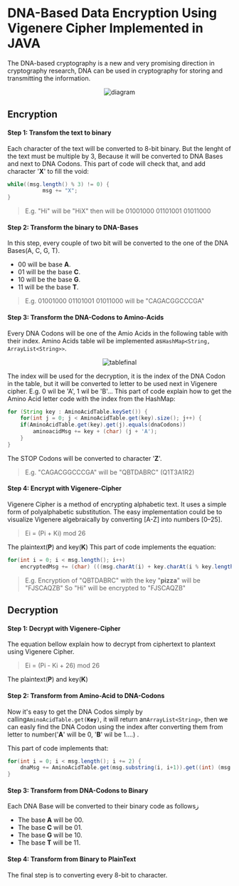 # DNA-Based Data Encryption Using Vigenere Cipher Implemented in JAVA
The DNA-based cryptography is a new and very promising direction in cryptography research, DNA can be used in cryptography for storing and transmitting the
information.<br><p align="center">
![diagram](https://user-images.githubusercontent.com/86023602/149540315-9750648a-0836-4300-9878-7ba912368084.png)
</p>

## Encryption
#### Step 1: Transfom the text to binary
Each character of the text will be converted to 8-bit binary. But the lenght of the text must be multiple by 3, Because it will be converted to DNA Bases and next to DNA Codons.
This part of code will check that, and add character '**X**' to fill the void:
 ```java
while((msg.length() % 3) != 0) {
            msg += "X";
}
```
> E.g. "Hi" will be "HiX" then will be 01001000 01101001 01011000

#### Step 2: Transform the binary to DNA-Bases
In this step, every couple of two bit will be converted to the one of the DNA Bases(A, C, G, T).
- 00 will be base **A**.
- 01 will be the base **C**.
- 10 will be the base **G**.
- 11 will be the base **T**.

> E.g. 01001000 01101001 01011000 will be "CAGACGGCCCGA"

#### Step 3: Transform the DNA-Codons to Amino-Acids
Every DNA Codons will be one of the Amio Acids in the following table with their index. Amino Acids table wil be implemented as<code>HashMap&lt;String, ArrayList&lt;String&gt;&gt;</code>.<br><p align="center">
![tablefinal](https://user-images.githubusercontent.com/86023602/149537586-2484dadf-9a67-410c-b970-09be7e732321.png)
</p>
The index will be used for the decryption, it is the index of the DNA Codon in the table, but it will be converted to letter to be used next in Vigenere cipher. E.g. 0 wil be 'A', 1 wil be 'B'...
This part of code explain how to get the Amino Acid letter code with the index from the HashMap:

```java
for (String key : AminoAcidTable.keySet()) {
    for(int j = 0; j < AminoAcidTable.get(key).size(); j++) {
	if(AminoAcidTable.get(key).get(j).equals(dnaCodons))
  	    aminoacidMsg += key + (char) (j + 'A');
    }
}
```
The STOP Codons will be converted to character '**Z**'.

> E.g. "CAGACGGCCCGA" will be "QBTDABRC" (Q1T3A1R2)

#### Step 4: Encrypt with Vigenere-Cipher
Vigenere Cipher is a method of encrypting alphabetic text. It uses a simple form of polyalphabetic substitution.
The easy implementation could be to visualize Vigenere algebraically by converting [A-Z] into numbers [0–25].
> Ei = (Pi + Ki) mod 26

The plaintext(**P**) and key(**K**)
This part of code implements the equation:
```java
for(int i = 0; i < msg.length(); i++) 
	encryptedMsg += (char) (((msg.charAt(i) + key.charAt(i % key.length())) % 26) + 'A');
```

> E.g. Encryption of "QBTDABRC" with the key "**pizza**" will be "FJSCAQZB"
> So "Hi" will be encrypted to "FJSCAQZB"

## Decryption
#### Step 1: Decrypt with Vigenere-Cipher
The equation bellow explain how to decrypt from ciphertext to plantext using Vigenere Cipher.
> Ei = (Pi - Ki + 26) mod 26

The plaintext(**P**) and key(**K**)

#### Step 2: Transform from Amino-Acid to DNA-Codons
Now it's easy to get the DNA Codos simply by calling<code>AminoAcidTable.get(**Key**)</code>, it will return an<code>ArrayList&lt;String&gt;</code>, then we can easly find the DNA Codon using the index after converting them from letter to number('**A**' will be 0, '**B**' wil be 1....) .

This part of code implements that:
```java
for(int i = 0; i < msg.length(); i += 2) {
	dnaMsg += AminoAcidTable.get(msg.substring(i, i+1)).get((int) (msg.charAt(i+1) - 'A'));
}
```

#### Step 3: Transform from DNA-Codons to Binary
Each DNA Base will be converted to their binary code as followsز
- The base **A** will be 00.
- The base **C** will be 01.
- The base **G** will be 10.
- The base **T** will be 11.

#### Step 4: Transform from Binary to PlainText
The final step is to converting every 8-bit to character.
